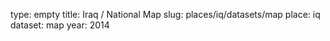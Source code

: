 type: empty
title: Iraq / National Map
slug: places/iq/datasets/map
place: iq
dataset: map
year: 2014
